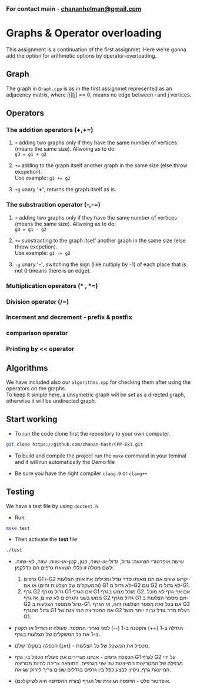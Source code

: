 ### For contact main - chananhelman@gmail.com

# Graphs & Operator overloading

This assignment is a continuation of the first assignmet. Here we're gonna add the option for arithmetic options by operator-overloading.

## Graph
The graph in `Graph.cpp` is as in the first assignmet represented as an adjacency matrix, where [i][j] == 0, means no edge between i and j vertices.

## Operators
### The addition operators (+,+=)
1. `+` adding two graphs only if they have the same number of vertices (means the same size). Allwoing as to do:  
`g3 = g1 + g2`

2. `+=` adding to the graph itself another graph in the same size (else throw excpetion).  
Use example: `g1 += g2`

3. `+g` unary **'+'**, returns the graph itself as is.


### The substraction operator (-,-=)
1. `+` adding two graphs only if they have the same number of vertices (means the same size). Allwoing as to do:  
`g3 = g1 - g2`

2. `+=` substracting to the graph itself another graph in the same size (else throw excpetion).  
Use example: `g1 -= g2`

3. `-g` unary **'-'**, switching the sign (like nultiply by -1) of each place that is not 0 (means there is an edge).

### Multiplication operators (* , *=)

### Division operator (/=)

### Incerment and decrement - prefix & postfix

### comparison operator

### Printing by << operator


## Algorithms
We have included also our `algorithms.cpp` for checking them after using the operators on the graphs.  
To keep it simple here, a unsymetric graph will be set as a directed graph, otherwise it will be undirected graph.


## Start working
- To run the code clone first the repository to your own computer.  
```bash
git clone https://github.com/chanan-hash/CPP-Ex1.git
```

- To build and compile the project run the ```make``` command in your teminal and it will run automatically the Demo file

- Be sure you have the right compiler ```clang-9```  or ```clang++```

## Testing
We have a test file by using ```doctest.h```
- Run:

```bash 
make test
```
- Then activate the **test** file

```bash 
./test
```


- שישה אופרטורי השוואה: גדול, גדול-או-שווה, קטן, קטן-או-שווה, שווה, לא-שווה. לשם מטלה זו כללי השוואת גרפים הם כדלקמן:

  1. גרפים G1 ו-G2 ייקראו שווים אם הם מאותו סדר גודל ומכילים את אותן הצלעות (והמשקלים של הצלעות זהים) או אם G1 לא גדול מ-G2 וגם G2 לא גדול מ-G1.
  2. גרף G2 גדול מגרף G1 אם הגרף G1 מוכל ממש בגרף G2. אם אף גרף לא מוכל ממש בשני והגרפים לא שווים, אז גרף G2 גדול מגרף G1 אם מספר הצלעות ב-G2 גדול ממספר הצלעות ב-G1. אם בכל זאת מספר הצלעות זהה, אז הגרף G2 גדול מהגרף G1 אם המטריצה המייצגת של G2 בעלת סדר גודל גבוה יותר משל G1.

- הגדלה ב-1 (++) והקטנה ב-1 (--) לפני ואחרי המספר. פעולה זו תגדיל או תקטין ב-1 את כל המשקלים של הצלעות בגרף.
- הכפלה בסקלר שלם (`int`) - מכפיל את המשקל של כל הצלעות.
- הכפלת גרפים - אנחנו מגדירים את פעולת הכפל בין גרף G1 לגרף G2 על ידי מכפלה של המטריצות המייצגות של שני הגרפים. התוצאה צריכה להיות מטריצה המייצגת גרף. ניסיון לבצע כפל בין גרפים בגדלים שונים צריך לזרוק שגיאה.
- אופרטור פלט - הדפסה הגיונית של הגרף (צורת ההפדסה היא לשיקולכם).

